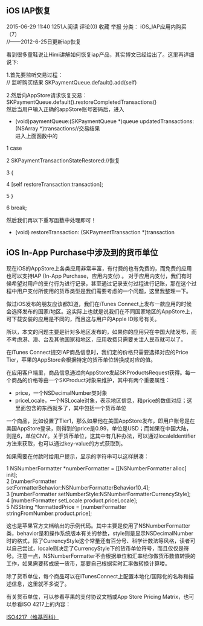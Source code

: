 ## iOS IAP恢复
2015-06-29 11:40 1251人阅读 评论(0) 收藏 举报
分类： iOS_IAP应用内购买（7）  
//——2012-6-25日更新iap恢复

看到很多童鞋说让Himi讲解如何恢复iap产品，其实博文已经给出了。这里再详细说下:

1.首先要监听交易过程：  
// 监听购买结果
SKPaymentQueue.default().add(self)

2.然后向AppStore请求恢复交易：  
SKPaymentQueue.default().restoreCompletedTransactions()  
然后当用户输入正确的appStore账号密码后，进入  
- (void)paymentQueue:(SKPaymentQueue *)queue updatedTransactions:(NSArray *)transactions//交易结果  
进入上面函数中的  

1 case

2 SKPaymentTransactionStateRestored://恢复

3 {

4 [self restoreTransaction:transaction];

5 }

6 break;  

然后我们再以下重写函数中处理即可！    

- (void) restoreTransaction: (SKPaymentTransaction *)transaction  


## iOS In-App Purchase中涉及到的货币单位
<span id="money"></span>
现在iOS的AppStore上各类应用非常丰富，有付费的也有免费的，而免费的应用也可以支持IAP (In-App Purchase，应用内支付) 。 对于应用内支付，我们有时候希望对用户的支付行为进行记录，甚至通过记录支付过程进行记账，那在这个过程中用户支付所使用的货币类型是我们需要考虑的一个问题，这里我整理一下。  

做过iOS发布的朋友应该都知道，我们在iTunes Connect上发布一款应用的时候会选择发布的国家/地区。这实际上也就是说我们在不同国家地区的AppStore上，可下载安装的应用是不同的，而且这与用户的Apple ID账号有关。  

所以，本文的问题主要是针对多地区发布的，如果你的应用只在中国大陆发布，而不考虑港、澳、台及其他国家和地区，应用收费只需要关注人民币就可以了。  

在iTunes Connect提交IAP商品信息时，我们定的价格只需要选择对应的Price Tier，苹果的AppStore会根据特定的货币单位转换成对应的值。  

在应用客户端里，商品信息通过向AppStore发起SKProductsRequest获得。每一个商品的价格等由一个SKProduct对象来维护，其中有两个重要属性：  

* price，一个NSDecimalNumber类对象  
* priceLocale，一个NSLocale对象，表示地区信息，和price的数值对应；这里面包含的东西就多了，其中包括一个货币单位    

一个商品，比如设置了Tier1，那么如果他在美国AppStore发布，即用户账号是在美国AppStore登录，则得到的price是0.99，单位是USD；而如果在中国大陆，则是6，单位CNY。关于货币单位，这其中有几种办法，可以通过localeIdentifier方法来获取，也可以通过key-value的方式获取到。  

如果需要在付款时给用户提示，显示的字符串可以这样拼凑：  

1 NSNumberFormatter *numberFormatter = [[NSNumberFormatter alloc] init];    
2 [numberFormatter setFormatterBehavior:NSNumberFormatterBehavior10_4];  
3 [numberFormatter setNumberStyle:NSNumberFormatterCurrencyStyle];  
4 [numberFormatter setLocale:product.priceLocale];  
5 NSString *formattedPrice = [numberFormatter stringFromNumber:product.price];  

这也是苹果官方文档给出的示例代码。其中主要是使用了NSNumberFormatter类，behavior是和操作系统版本有关的参数，style则是显示NSDecimalNumber时的格式，除了CurrencyStyle这个常量还有百分号、科学计数法等风格，读者可以自己尝试，locale则决定了CurrencyStyle下的货币单位符号，而且仅仅是符号。注意一点，NSNumberFormatter不会根据单位和汇率给你做货币数值转换的工作，如果需要转成统一货币，那要自己根据实时汇率做转换计算喽。  

除了货币单位，每个商品可以在iTunesConnect上配置本地化/国际化的名称和描述信息，这里就不多说了。  

有关货币单位，可以参看苹果的支付协议文档或App Store Pricing Matrix，也可以参看ISO 4217上的内容：  

[ISO4217（维基百科）](http://zh.wikipedia.org/wiki/ISO_4217)  
